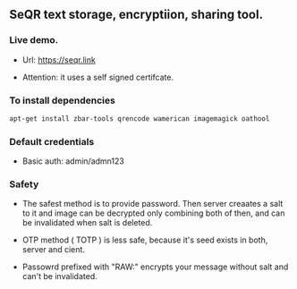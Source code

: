 ## SeQR text storage, encryptiion, sharing tool.

### Live demo.
- Url: https://seqr.link

- Attention: it uses a self signed certifcate.

### To install dependencies
```bash
apt-get install zbar-tools qrencode wamerican imagemagick oathool

```
### Default credentials
- Basic auth: admin/admn123

### Safety

- The safest method is to provide password. Then server creaates a salt to it and image can be decrypted only combining both of then, and can be invalidated when salt is deleted.

- OTP method ( TOTP ) is less safe, because it's seed exists in both, server and cient.

- Passowrd prefixed with "RAW:" encrypts your message without salt and can't be invalidated.
